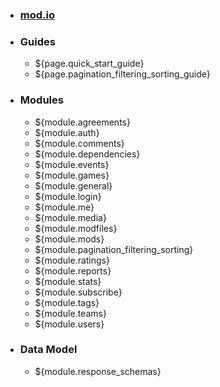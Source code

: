 * ### [mod.io](home)
* ### Guides
  * ${page.quick_start_guide}
  * ${page.pagination_filtering_sorting_guide}
* ### Modules
  * ${module.agreements}
  * ${module.auth}
  * ${module.comments}
  * ${module.dependencies}
  * ${module.events}
  * ${module.games}
  * ${module.general}
  * ${module.login}
  * ${module.me}
  * ${module.media}
  * ${module.modfiles}
  * ${module.mods}
  * ${module.pagination_filtering_sorting}
  * ${module.ratings}
  * ${module.reports}
  * ${module.stats}
  * ${module.subscribe}
  * ${module.tags}
  * ${module.teams}
  * ${module.users}
* ### Data Model
  * ${module.response_schemas}